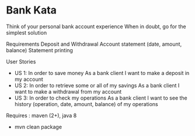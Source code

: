 # Bank Kata

Think of your personal bank account experience When in doubt, go for the simplest solution
 
Requirements
Deposit and Withdrawal
Account statement (date, amount, balance)
Statement printing
 
User Stories
 
- US 1:
In order to save money
As a bank client
I want to make a deposit in my account 
- US 2:
In order to retrieve some or all of my savings
As a bank client
I want to make a withdrawal from my account
- US 3:
In order to check my operations
As a bank client
I want to see the history (operation, date, amount, balance)  of my operations


Requires : maven (2+), java 8

* mvn clean package
